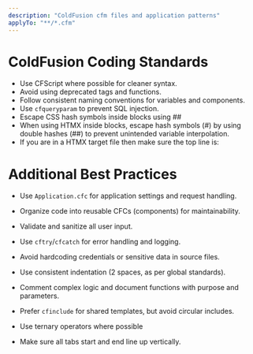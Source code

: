 ```yaml
---
description: "ColdFusion cfm files and application patterns"
applyTo: "**/*.cfm"
---
```


# ColdFusion Coding Standards

- Use CFScript where possible for cleaner syntax.
- Avoid using deprecated tags and functions.
- Follow consistent naming conventions for variables and components.
- Use `cfqueryparam` to prevent SQL injection.
- Escape CSS hash symbols inside <cfoutput> blocks using ##
- When using HTMX inside <cfoutput> blocks, escape hash symbols (#) by using double hashes (##) to prevent unintended variable interpolation.
- If you are in a HTMX target file then make sure the top line is: <cfsetting showDebugOutput = "false">

# Additional Best Practices

- Use `Application.cfc` for application settings and request handling.
- Organize code into reusable CFCs (components) for maintainability.
- Validate and sanitize all user input.
- Use `cftry`/`cfcatch` for error handling and logging.
- Avoid hardcoding credentials or sensitive data in source files.
- Use consistent indentation (2 spaces, as per global standards).
- Comment complex logic and document functions with purpose and parameters.
- Prefer `cfinclude` for shared templates, but avoid circular includes.

- Use ternary operators where possible
- Make sure all tabs start and end line up vertically.
